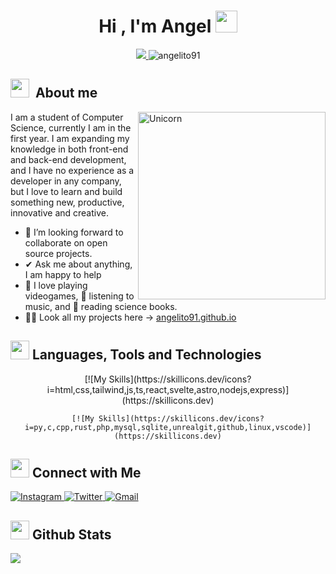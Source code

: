 <h1 align="center"><b>Hi , I'm Angel </b><img src="https://media.giphy.com/media/hvRJCLFzcasrR4ia7z/giphy.gif" width="35"></h1>
<!--  -->

<div align="center">
  <a href="https://committers.top/cuba#Angelito91">
    <img src="https://user-badge.committers.top/cuba/Angelito91.svg" />
  </a>
  <img src="https://komarev.com/ghpvc/?username=angelito91&label=Profile%20views&color=blueviolet&style=flat" alt="angelito91" />
</div>

## <img src="https://media.giphy.com/media/ObNTw8Uzwy6KQ/giphy.gif" width="30px">&nbsp; About me

<img align="right" width=300px alt="Unicorn" src="https://c.tenor.com/GN73MKBawZYAAAAi/busy-cute.gif" />

I am a student of Computer Science, currently I am in the first year. I am expanding my knowledge in both front-end and back-end development, and I have no experience as a developer in any company, but I love to learn and build something new, productive, innovative and creative.
- 👯 I’m looking forward to collaborate on open source projects.
- ✔ Ask me about anything, I am happy to help<br>
- 💜 I love playing videogames, 🎵 listening to music, and 📖 reading science books.
- 👨‍💻 Look all my projects here -> <a href="https://angelito91.github.io">angelito91.github.io</a>

## <img src="https://media2.giphy.com/media/QssGEmpkyEOhBCb7e1/giphy.gif?cid=ecf05e47a0n3gi1bfqntqmob8g9aid1oyj2wr3ds3mg700bl&rid=giphy.gif" width=30px> Languages, Tools and Technologies 

<div align="center">
	[![My Skills](https://skillicons.dev/icons?i=html,css,tailwind,js,ts,react,svelte,astro,nodejs,express)](https://skillicons.dev)

	[![My Skills](https://skillicons.dev/icons?i=py,c,cpp,rust,php,mysql,sqlite,unrealgit,github,linux,vscode)](https://skillicons.dev)
</div>

## <img src="https://media.giphy.com/media/LnQjpWaON8nhr21vNW/giphy.gif" width='30'> <b>Connect with Me</b>

<a href="https://www.instagram.com/angelalberto360" >
  <img src="https://skillicons.dev/icons?i=instagram" alt="Instagram">
</a>
<a href="https://twitter.com/Angelito23756">
    <img src="https://skillicons.dev/icons?i=twitter" alt="Twitter">
</a>
<a href="mailto:portuondoangel@gmail.com">
  <img src="https://skillicons.dev/icons?i=gmail" alt="Gmail">
</a>

## <img src="https://media.giphy.com/media/iY8CRBdQXODJSCERIr/giphy.gif" width="30"> <b>Github Stats</b>

[![](https://github-readme-stats.vercel.app/api?username=Angelito91&show_icons=true&theme=tokyonight&hide_border=true&locale=en)](https://github.com/Angelito91)
